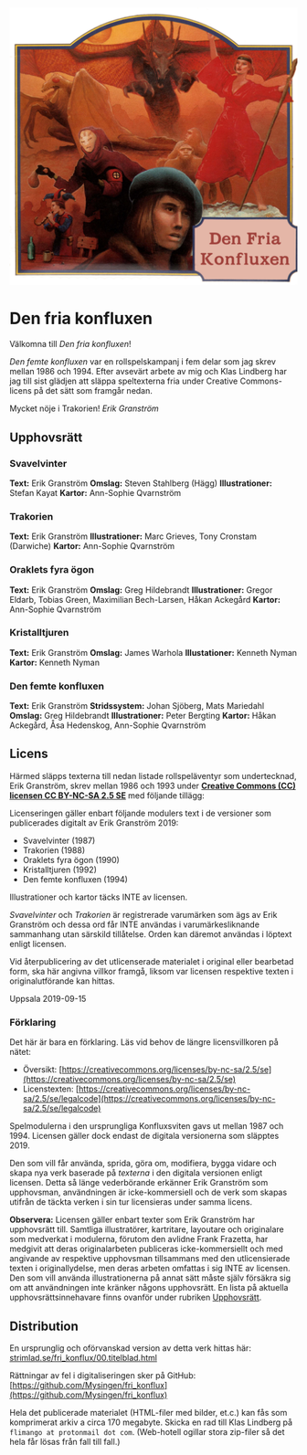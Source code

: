 <title>Den fria konfluxen</title>

![](vinjett.jpg)

# Den fria konfluxen

Välkomna till *Den fria konfluxen*!

*Den femte konfluxen* var en rollspelskampanj i fem delar som jag skrev mellan 1986 och 1994. Efter avsevärt arbete av mig och Klas Lindberg har jag till sist glädjen att släppa speltexterna fria under Creative Commons-licens på det sätt som framgår nedan.

Mycket nöje i Trakorien!
*Erik Granström*

## Upphovsrätt

### Svavelvinter

**Text:** Erik Granström
**Omslag:** Steven Stahlberg (Hägg)
**Illustrationer:** Stefan Kayat
**Kartor:** Ann-Sophie Qvarnström

### Trakorien

**Text:** Erik Granström
**Illustrationer:** Marc Grieves, Tony Cronstam (Darwiche)
**Kartor:** Ann-Sophie Qvarnström

### Oraklets fyra ögon

**Text:** Erik Granström
**Omslag:** Greg Hildebrandt
**Illustrationer:** Gregor Eldarb, Tobias Green, Maximilian Bech-Larsen, Håkan Ackegård
**Kartor:** Ann-Sophie Qvarnström

### Kristalltjuren

**Text:** Erik Granström
**Omslag:** James Warhola
**Illustationer:** Kenneth Nyman
**Kartor:** Kenneth Nyman

### Den femte konfluxen

**Text:** Erik Granström
**Stridssystem:** Johan Sjöberg, Mats Mariedahl
**Omslag:** Greg Hildebrandt
**Illustrationer:** Peter Bergting
**Kartor:** Håkan Ackegård, Åsa Hedenskog, Ann-Sophie Qvarnström

## Licens

Härmed släpps texterna till nedan listade rollspeläventyr som undertecknad, Erik Granström, skrev mellan 1986 och 1993 under [**Creative Commons (CC) licensen CC BY-NC-SA 2.5 SE**](https://creativecommons.org/licenses/by-nc-sa/2.5/se/legalcode) med följande tillägg:

Licenseringen gäller enbart följande modulers text i de versioner som publicerades digitalt av Erik Granström 2019:

* Svavelvinter (1987)
* Trakorien (1988)
* Oraklets fyra ögon (1990)
* Kristalltjuren (1992)
* Den femte konfluxen (1994)

Illustrationer och kartor täcks INTE av licensen.

*Svavelvinter* och *Trakorien* är registrerade varumärken som ägs av Erik Granström och dessa ord får INTE användas i varumärkesliknande sammanhang utan särskild tillåtelse. Orden kan däremot användas i löptext enligt licensen.

Vid återpublicering av det utlicenserade materialet i original eller bearbetad form, ska här angivna villkor framgå, liksom var licensen respektive texten i originalutförande kan hittas.

Uppsala 2019-09-15

### Förklaring

Det här är bara en förklaring. Läs vid behov de längre licensvillkoren på nätet:

* Översikt: [https://creativecommons.org/licenses/by-nc-sa/2.5/se](https://creativecommons.org/licenses/by-nc-sa/2.5/se)
* Licenstexten: [https://creativecommons.org/licenses/by-nc-sa/2.5/se/legalcode](https://creativecommons.org/licenses/by-nc-sa/2.5/se/legalcode)

Spelmodulerna i den ursprungliga Konfluxsviten gavs ut mellan 1987 och 1994. Licensen gäller dock endast de digitala versionerna som släpptes 2019.

Den som vill får använda, sprida, göra om, modifiera, bygga vidare och skapa nya verk baserade på *texterna* i den digitala versionen enligt licensen. Detta så länge vederbörande erkänner Erik Granström som upphovsman, användningen är icke-kommersiell och de verk som skapas utifrån de täckta verken i sin tur licensieras under samma licens. 

**Observera:** Licensen gäller enbart texter som Erik Granström har upphovsrätt till. Samtliga illustratörer, kartritare, layoutare och originalare som medverkat i modulerna, förutom den avlidne Frank Frazetta, har medgivit att deras originalarbeten publiceras icke-kommersiellt och med angivande av respektive upphovsman tillsammans med den utlicensierade texten i originallydelse, men deras arbeten omfattas i sig INTE av licensen. Den som vill använda illustrationerna på annat sätt måste själv försäkra sig om att användningen inte kränker någons upphovsrätt. En lista på aktuella upphovsrättsinnehavare finns ovanför under rubriken [Upphovsrätt](#upphovsratt).

## Distribution

En ursprunglig och oförvanskad version av detta verk hittas här: [strimlad.se/fri_konflux/00.titelblad.html](http://strimlad.se/fri_konflux/00.titelblad.html)

Rättningar av fel i digitaliseringen sker på GitHub: [https://github.com/Mysingen/fri_konflux](https://github.com/Mysingen/fri_konflux)

Hela det publicerade materialet (HTML-filer med bilder, et.c.) kan fås som komprimerat arkiv a circa 170 megabyte. Skicka en rad till Klas Lindberg på `flimango at protonmail dot com`. (Web-hotell ogillar stora zip-filer så det hela får lösas från fall till fall.)
